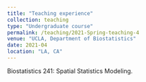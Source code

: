 ```yaml
---
title: "Teaching experience"
collection: teaching
type: "Undergraduate course"
permalink: /teaching/2021-Spring-teaching-4
venue: "UCLA, Department of Biostatistics"
date: 2021-04
location: "LA, CA"
---
```


Biostatistics 241: Spatial Statistics Modeling.
